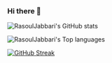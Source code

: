### Hi there 👋
![RasoulJabbari's GitHub stats](https://github-readme-stats-git-masterrstaa-rickstaa.vercel.app/api?username=rasouljabbari&show_icons=true&theme=radical)

![RasoulJabbari's Top languages](https://github-readme-stats-git-masterrstaa-rickstaa.vercel.app/api/top-langs/?username=rasouljabbari&show_icons=true&theme=radical)

[![GitHub Streak](https://streak-stats.demolab.com/?user=rasouljabbari&theme=dark&background=141321&locale=fa)](https://git.io/streak-stats)

<!--
**rasouljabbari/rasouljabbari** is a ✨ _special_ ✨ repository because its `README.md` (this file) appears on your GitHub profile.

Here are some ideas to get you started:

- 🔭 I’m currently working on ...
- 🌱 I’m currently learning ...
- 👯 I’m looking to collaborate on ...
- 🤔 I’m looking for help with ...
- 💬 Ask me about ...
- 📫 How to reach me: ...
- 😄 Pronouns: ...
- ⚡ Fun fact: ...
-->
